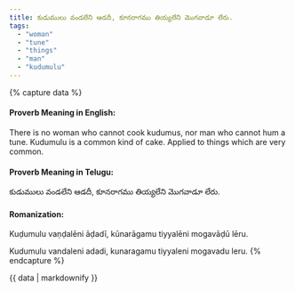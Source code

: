 ```yaml
---
title: కుడుములు వండలేని ఆడదీ, కూనరాగము తియ్యలేని మొగవాడూ లేరు.
tags:
  - "woman"
  - "tune"
  - "things"
  - "man"
  - "kudumulu"
---
```


{% capture data %}
#### Proverb Meaning in English:
There is no woman who cannot cook kudumus, nor man who cannot hum a tune.
Kudumulu is a common kind of cake.
Applied to things which are very common.

#### Proverb Meaning in Telugu:
కుడుములు వండలేని ఆడదీ, కూనరాగము తియ్యలేని మొగవాడూ లేరు.

#### Romanization:
Kuḍumulu vaṇḍalēni āḍadī, kūnarāgamu tiyyalēni mogavāḍū lēru.

Kudumulu vandaleni adadi, kunaragamu tiyyaleni mogavadu leru.
{% endcapture %}

{{ data | markdownify }}

